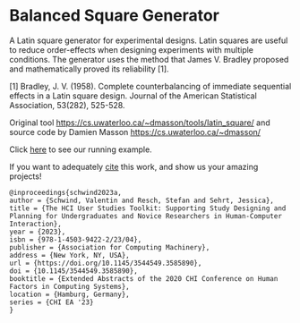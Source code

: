 # Balanced Square Generator

A Latin square generator for experimental designs. Latin squares are useful to reduce order-effects when designing experiments with multiple conditions.   The generator uses the method that James V. Bradley proposed and mathematically proved its reliability [1].

[1] Bradley, J. V. (1958). Complete counterbalancing of immediate sequential effects in a Latin square design. Journal of the American Statistical Association, 53(282), 525-528.

Original tool https://cs.uwaterloo.ca/~dmasson/tools/latin_square/ and source code by Damien Masson https://cs.uwaterloo.ca/~dmasson/

Click <a href="https://hci-studies.org/balanced-latin-square/">here</a> to see our running example.

If you want to adequately <a href="https://github.com/valentin-schwind/balanced-square-generator/blob/master/HCIToolkit.bib"> cite</a> this work, and show us your amazing projects!

```
@inproceedings{schwind2023a,
author = {Schwind, Valentin and Resch, Stefan and Sehrt, Jessica},
title = {The HCI User Studies Toolkit: Supporting Study Designing and Planning for Undergraduates and Novice Researchers in Human-Computer Interaction},
year = {2023},
isbn = {978-1-4503-9422-2/23/04},
publisher = {Association for Computing Machinery},
address = {New York, NY, USA},
url = {https://doi.org/10.1145/3544549.3585890},
doi = {10.1145/3544549.3585890},
booktitle = {Extended Abstracts of the 2020 CHI Conference on Human Factors in Computing Systems},
location = {Hamburg, Germany},
series = {CHI EA '23}
}
```